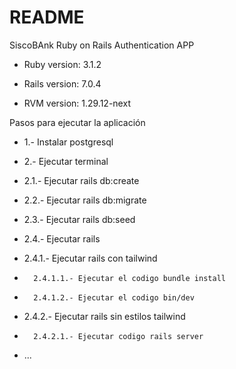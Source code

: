 # README

SiscoBAnk Ruby on Rails Authentication APP

* Ruby version: 3.1.2

* Rails version: 7.0.4

* RVM version: 1.29.12-next

Pasos para ejecutar la aplicación

* 1.- Instalar postgresql 

* 2.- Ejecutar terminal 

*   2.1.- Ejecutar rails db:create

*   2.2.- Ejecutar rails db:migrate

*   2.3.- Ejecutar rails db:seed

*   2.4.- Ejecutar rails

*   2.4.1.- Ejecutar rails con tailwind

*       2.4.1.1.- Ejecutar el codigo bundle install

*       2.4.1.2.- Ejecutar el codigo bin/dev

*   2.4.2.- Ejecutar rails sin estilos tailwind

*       2.4.2.1.- Ejecutar codigo rails server

* ...
